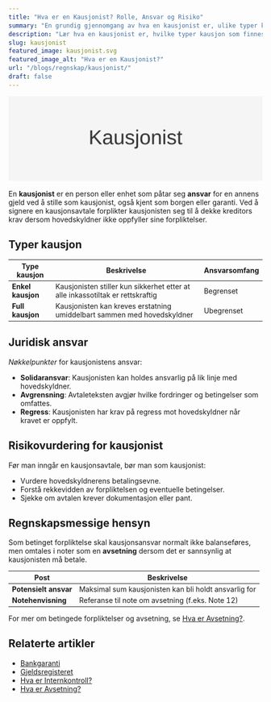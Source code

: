 ```yaml
---
title: "Hva er en Kausjonist? Rolle, Ansvar og Risiko"
summary: "En grundig gjennomgang av hva en kausjonist er, ulike typer kausjon, og ansvarsområder for kausjonister i Norge."
description: "Lær hva en kausjonist er, hvilke typer kausjon som finnes, og det juridiske ansvaret for kausjonister i norsk regnskap og lån."
slug: kausjonist
featured_image: kausjonist.svg
featured_image_alt: "Hva er en Kausjonist?"
url: "/blogs/regnskap/kausjonist/"
draft: false
---
```


![Illustrasjon av konseptet kausjonist](kausjonist.svg)

En **kausjonist** er en person eller enhet som påtar seg **ansvar** for en annens gjeld ved å stille som kausjonist, også kjent som borgen eller garanti. Ved å signere en kausjonsavtale forplikter kausjonisten seg til å dekke kreditors krav dersom hovedskyldner ikke oppfyller sine forpliktelser.

## Typer kausjon

| Type kausjon      | Beskrivelse                                                                 | Ansvarsomfang               |
|-------------------|-----------------------------------------------------------------------------|-----------------------------|
| **Enkel kausjon** | Kausjonisten stiller kun sikkerhet etter at alle inkassotiltak er rettskraftig | Begrenset                   |
| **Full kausjon**  | Kausjonisten kan kreves erstatning umiddelbart sammen med hovedskyldner      | Ubegrenset                  |

## Juridisk ansvar

*Nøkkelpunkter* for kausjonistens ansvar:

* **Solidaransvar**: Kausjonisten kan holdes ansvarlig på lik linje med hovedskyldner.
* **Avgrensning**: Avtaleteksten avgjør hvilke fordringer og betingelser som omfattes.
* **Regress**: Kausjonisten har krav på regress mot hovedskyldner når kravet er oppfylt.

## Risikovurdering for kausjonist

Før man inngår en kausjonsavtale, bør man som kausjonist:

* Vurdere hovedskyldnerens betalingsevne.
* Forstå rekkevidden av forpliktelsen og eventuelle betingelser.
* Sjekke om avtalen krever dokumentasjon eller pant.

## Regnskapsmessige hensyn

Som betinget forpliktelse skal kausjonsansvar normalt ikke balanseføres, men omtales i noter som en **avsetning** dersom det er sannsynlig at kausjonisten må betale.

| Post                 | Beskrivelse                                        |
|----------------------|----------------------------------------------------|
| **Potensielt ansvar**| Maksimal sum kausjonisten kan bli holdt ansvarlig for |
| **Notehenvisning**    | Referanse til note om avsetning (f.eks. Note 12)     |

For mer om betingede forpliktelser og avsetning, se [Hva er Avsetning?](/blogs/regnskap/avsetning "Hva er Avsetning? Ulike typer og regnskapsføring").

## Relaterte artikler

* [Bankgaranti](/blogs/regnskap/bankgaranti "Bankgaranti - Oversikt over bankgarantier og sikkerhetsstillelse")
* [Gjeldsregisteret](/blogs/regnskap/gjeldsregisteret "Gjeldsregisteret - Oversikt over det norske gjeldsregisteret")
* [Hva er Internkontroll?](/blogs/regnskap/hva-er-internkontroll "Hva er Internkontroll? Prinsipper og krav")
* [Hva er Avsetning?](/blogs/regnskap/avsetning "Hva er Avsetning? Ulike typer og regnskapsføring")
